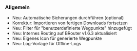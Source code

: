 ### Allgemein
- Neu: Automatische Sicherungen durchführen (optional)
- Korrektur: Importieren von fertigen Downloads fortsetzen
- Neu: Filter für "benutzerdefinierte Wegpunkte" hinzugefügt
- Neu: Internes Routing auf BRouter v1.6.3 aktualisiert
- Neu: Eigenes Icon für generierte Wegpunkte
- Neu: Log-Vorlage für Offline-Logs

